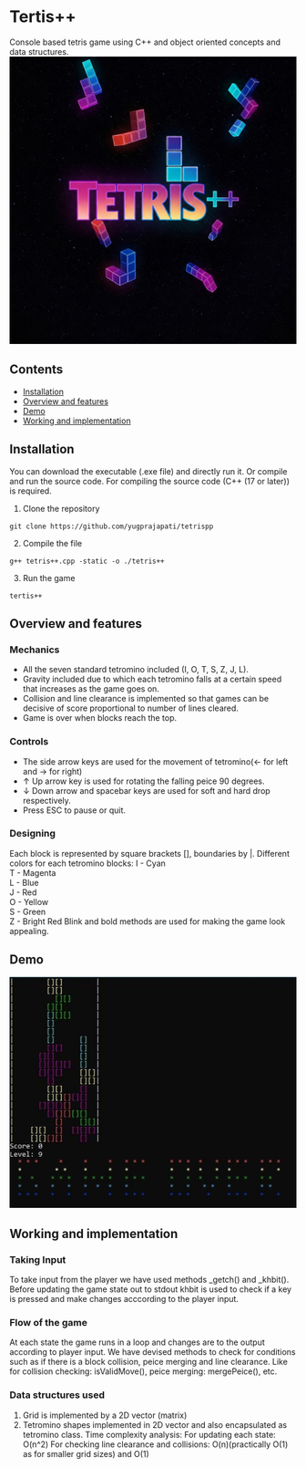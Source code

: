 # Tertis++
Console based tetris game using C++ and object oriented concepts and data structures.
![logo](logo.jpg)
## Contents
-  [Installation](#installation)
- [Overview and features](#overview-and-features)
- [Demo](#demo)
- [Working and implementation](#working-and-implementation)

## Installation
You can download the executable (.exe file) and directly run it. Or compile and run the source code.
For compiling the source code (C++ (17 or later)) is required.
1. Clone the repository
```
git clone https://github.com/yugprajapati/tetrispp
```
2. Compile the file
```
g++ tetris++.cpp -static -o ./tetris++
```
3. Run the game
```
tertis++
```

## Overview and features
### Mechanics
- All the seven standard tetromino included (I, O, T, S, Z, J, L).
- Gravity included due to which each tetromino falls at a certain speed that increases as the game goes on.
- Collision and line clearance is implemented so that games can be decisive of score proportional to number of lines cleared.
- Game is over when blocks reach the top.

### Controls
- The side arrow keys are used for the movement of tetromino(← for left and → for right)
- ↑ Up arrow key is used for rotating the falling peice 90 degrees.
- ↓ Down arrow and spacebar keys are used for soft and hard drop respectively.
- Press ESC to pause or quit.

### Designing
Each block is represented by square brackets [], boundaries by |. Different colors for each tetromino blocks:
I - Cyan  
T - Magenta  
L - Blue  
J - Red  
O - Yellow  
S - Green  
Z - Bright Red 
Blink and bold methods are used for making the game look appealing.
## Demo
[![Watch Gameplay](image1.jpeg)](video1.mp4)


## Working and implementation
### Taking Input
To take input from the player we have used methods _getch() and _khbit(). Before updating the game state out to stdout khbit is used to check if a key is pressed and make changes acccording to the player input.

### Flow of the game
At each state the game runs in a loop and changes are to the output according to player input. We have devised methods to check for conditions such as if there is a block collision, peice merging and line clearance.
Like for collision checking: isValidMove(), peice merging: mergePeice(), etc.

### Data structures used
1. Grid is implemented by a 2D vector (matrix)
2. Tetromino shapes implemented in 2D vector and also encapsulated as tetromino class. 
Time complexity analysis:
For updating each state: O(n^2)
For checking line clearance and collisions:
O(n)(practically O(1) as for smaller grid sizes) and O(1)
